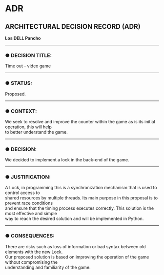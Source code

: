 # ADR

## ARCHITECTURAL DECISION RECORD (ADR)

**Los DELL Pancho**

---

### ● DECISION TITLE:

Time out - video game

---

### ● STATUS:

Proposed.

---

### ● CONTEXT:

We seek to resolve and improve the counter within the game as is its initial operation, this will help  
to better understand the game.

---

### ● DECISION:

We decided to implement a lock in the back-end of the game.

---

### ● JUSTIFICATION:

A Lock, in programming this is a synchronization mechanism that is used to control access to  
shared resources by multiple threads. Its main purpose in this proposal is to prevent race conditions  
and ensure that the timing process executes correctly. This solution is the most effective and simple  
way to reach the desired solution and will be implemented in Python.

---

### ● CONSEQUENCES:

There are risks such as loss of information or bad syntax between old elements with the new Lock.  
Our proposed solution is based on improving the operation of the game without compromising the  
understanding and familiarity of the game.
